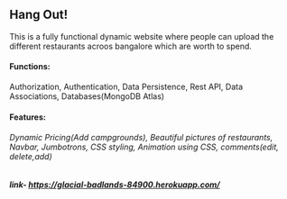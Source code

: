 ## Hang Out!
This is a fully functional dynamic website where people can upload the different restaurants acroos bangalore which are worth to spend.

#### Functions:
Authorization, Authentication, Data Persistence, Rest API, Data Associations, Databases(MongoDB Atlas)
#### Features:
###### Dynamic Pricing(Add campgrounds), Beautiful pictures of restaurants, Navbar, Jumbotrons, CSS styling, Animation using CSS, comments(edit, delete,add)
##### link- https://glacial-badlands-84900.herokuapp.com/
